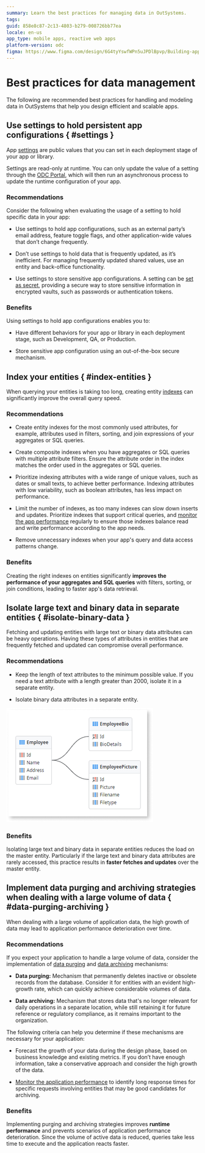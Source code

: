 ```yaml
---
summary: Learn the best practices for managing data in OutSystems.
tags: 
guid: 858e8c87-2c13-4803-b279-008726bb77ea
locale: en-us
app_type: mobile apps, reactive web apps
platform-version: odc
figma: https://www.figma.com/design/6G4tyYswfWPn5uJPDlBpvp/Building-apps?node-id=5969-642
---
```


# Best practices for data management

The following are recommended best practices for handling and modeling data in OutSystems that help you design efficient and scalable apps.

## Use settings to hold persistent app configurations { #settings }

App [settings](../../../manage-platform-app-lifecycle/configuration-management.md#managing-settings) are public values that you can set in each deployment stage of your app or library.

Settings are read-only at runtime. You can only update the value of a setting through the [ODC Portal](../../../getting-started/overview-portal-studio.md#odc-portal), which will then run an asynchronous process to update the runtime configuration of your app.

### Recommendations

Consider the following when evaluating the usage of a setting to hold specific data in your app:

* Use settings to hold app configurations, such as an external party’s email address, feature toggle flags, and other application-wide values that don’t change frequently.

* Don’t use settings to hold data that is frequently updated, as it’s inefficient. For managing frequently updated shared values, use an entity and back-office functionality.

* Use settings to store sensitive app configurations. A setting can be [set as secret](../../../security/set-as-secret.md), providing a secure way to store sensitive information in encrypted vaults, such as passwords or authentication tokens.

### Benefits

Using settings to hold app configurations enables you to:

* Have different behaviors for your app or library in each deployment stage, such as Development, QA, or Production.

* Store sensitive app configuration using an out-of-the-box secure mechanism.

## Index your entities { #index-entities }

When querying your entities is taking too long, creating entity [indexes](../modeling/entity.md#indexes) can significantly improve the overall query speed.

### Recommendations

* Create entity indexes for the most commonly used attributes, for example, attributes used in filters, sorting, and join expressions of your aggregates or SQL queries.

* Create composite indexes when you have aggregates or SQL queries with multiple attribute filters. Ensure the attribute order in the index matches the order used in the aggregates or SQL queries.

* Prioritize indexing attributes with a wide range of unique values, such as dates or small texts, to achieve better performance. Indexing attributes with low variability, such as boolean attributes, has less impact on performance. 

* Limit the number of indexes, as too many indexes can slow down inserts and updates. Prioritize indexes that support critical queries, and [monitor the app performance](../../../monitor-and-troubleshoot/app-health.md) regularly to ensure those indexes balance read and write performance according to the app needs.

* Remove unnecessary indexes when your app's query and data access patterns change.

### Benefits

Creating the right indexes on entities significantly **improves the performance of your aggregates and SQL queries** with filters, sorting, or join conditions, leading to faster app's data retrieval.

## Isolate large text and binary data in separate entities { #isolate-binary-data }

Fetching and updating entities with large text or binary data attributes can be heavy operations. Having these types of attributes in entities that are frequently fetched and updated can compromise overall performance.

### Recommendations

* Keep the length of text attributes to the minimum possible value. If you need a text attribute with a length greater than 2000, isolate it in a separate entity.

* Isolate binary data attributes in a separate entity.

![Data model showing large text and binary data attributes isolated in separate entities.](images/best-practice-binary-data-odcs.png "Isolate large text and binary data in separate entities")

### Benefits

Isolating large text and binary data in separate entities reduces the load on the master entity. Particularly if the large text and binary data attributes are rarely accessed, this practice results in **faster fetches and updates** over the master entity.

## Implement data purging and archiving strategies when dealing with a large volume of data { #data-purging-archiving }

When dealing with a large volume of application data, the high growth of data may lead to application performance deterioration over time.

### Recommendations

If you expect your application to handle a large volume of data, consider the implementation of [data purging](data-purging.md) and [data archiving](data-archiving.md) mechanisms:

* **Data purging:** Mechanism that permanently deletes inactive or obsolete records from the database. Consider it for entities with an evident high-growth rate, which can quickly achieve considerable volumes of data.

* **Data archiving:** Mechanism that stores data that's no longer relevant for daily operations in a separate location, while still retaining it for future reference or regulatory compliance, as it remains important to the organization.

The following criteria can help you determine if these mechanisms are necessary for your application:

* Forecast the growth of your data during the design phase, based on business knowledge and existing metrics. If you don’t have enough information, take a conservative approach and consider the high growth of the data.

* [Monitor the application performance](../../../monitor-and-troubleshoot/app-health.md) to identify long response times for specific requests involving entities that may be good candidates for archiving.

### Benefits

Implementing purging and archiving strategies improves **runtime performance** and prevents scenarios of application performance deterioration. Since the volume of active data is reduced, queries take less time to execute and the application reacts faster.

